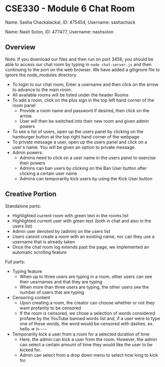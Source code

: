 # CSE330 - Module 6 Chat Room
Name: Sasha Chackalackal, ID: 475454, Username: sashachack

Name: Nash Solon, ID: 477477, Username: nashsolon

## Overview
Note: If you download our files and then run on port 3456, you should be able to access our chat room  by typing in `node chat-server.js` and then continuing to the port on the web browser. We have added a gitignore file to ignore the node_modules directory.

- To login to our chat room, Enter a username and then click on the arrow to advance to the main room.
- All available rooms will be listed under the header Rooms
- To add a room, click on the plus sign in the top left hand corner of the room panel
    - Provide a room name and password if desired, then click on the arrow.
    - User will then be switched into their new room and given admin powers
- To see a list of users, open up the users panel by clicking on the hamburger button at the top right hand corner of the webpage
- To private message a user, open up the users panel and click on a user's name. You will be given an option to private message.
- Admin powers:
    - Admins need to click on a user name in the users panel to exercise their powers
    - Admins can ban users by clicking on the Ban User button after clicking a certain user name
    - Admins can temporariliy kick users by using the Kick User button


## Creative Portion
Standalone parts:
- Highlighted current room with green text in the rooms list
- Highlighted current user with green text (both in chat and also in the users list)
- Admin user denoted by (admin) on the users list
- Users cannot create a room with an existing name, nor can they use a username that is already taken
- Once the chat room log extends past the page, we implemented an automatic scrolling feature

Full parts:
- Typing feature
    - When up to three users are typing in a room, other users can see their uesrnames and that they are typing
    - When more than three users are typing, the other users see the number of users that are typing
- Censoring content
    - Upon creating a room, the creator can choose whether or not they want profanity to be censored
    - If the room is censored, we chose a selection of words considered profane by the YouTube banned words list and, if a user were to type one of these words, the word would be censored with dashes. ex. hello => h----
- Temporariliy kick a user from a room for a selected duration of time
    - Here, the admin can kick a user from the room. However, the admin can select a certain amount of time they would like the user to be kicked for.
    - Admin can select from a drop down menu to select how long to kick for.
